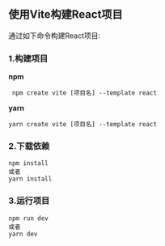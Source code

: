 ## 使用Vite构建React项目
通过如下命令构建React项目:
###  1.构建项目
**npm**
```shell
 npm create vite [项目名] --template react
```
**yarn**
```shell
yarn create vite [项目名] --template react 
```

### 2.下载依赖
```shell
npm install
或者
yarn install
```

### 3.运行项目
```shell
npm run dev
或者
yarn dev
```
